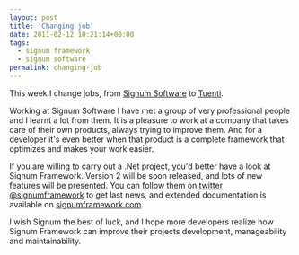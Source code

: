 ```yaml
---
layout: post
title: 'Changing job'
date: 2011-02-12 10:21:14+00:00
tags:
  - signum framework
  - signum software
permalink: changing-job
---
```


This week I change jobs, from [Signum Software](http://signumsoftware.com/en) to [Tuenti](http://www.tuenti.com).

Working at Signum Software I have met a group of very professional people and I learnt a lot from them. It is a pleasure to work at a company that takes care of their own products, always trying to improve them. And for a developer it's even better when that product is a complete framework that optimizes and makes your work easier.
<!-- more -->
If you are willing to carry out a .Net project, you'd better have a look at Signum Framework. Version 2 will be soon released, and lots of new features will be presented. You can follow them on [twitter @signumframework](http://twitter.com/signumframework) to get last news, and extended documentation is available on [signumframework.com](http://www.signumframework.com).

I wish Signum the best of luck, and I hope more developers realize how Signum Framework can improve their projects development, manageability and maintainability.
